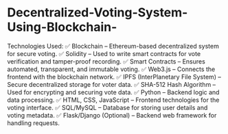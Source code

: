 # Decentralized-Voting-System-Using-Blockchain-
Technologies Used:
✅ Blockchain – Ethereum-based decentralized system for secure voting.
✅ Solidity – Used to write smart contracts for vote verification and tamper-proof recording.
✅ Smart Contracts – Ensures automated, transparent, and immutable voting.
✅ Web3.js – Connects the frontend with the blockchain network.
✅ IPFS (InterPlanetary File System) – Secure decentralized storage for voter data.
✅ SHA-512 Hash Algorithm – Used for encrypting and securing vote data.
✅ Python – Backend logic and data processing.
✅ HTML, CSS, JavaScript – Frontend technologies for the voting interface.
✅ SQL/MySQL – Database for storing user details and voting metadata.
✅ Flask/Django (Optional) – Backend web framework for handling requests.
